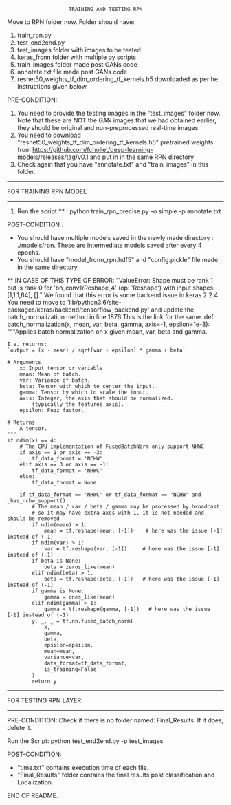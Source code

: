 						TRAINING AND TESTING RPN

Move to RPN folder now. 
Folder should have: 
1. train_rpn.py
2. test_end2end.py
3. test_images folder with images to be tested
4. keras_frcnn folder with multiple py scripts
5. train_images folder made post GANs code
6. annotate.txt file made post GANs code
7. resnet50_weights_tf_dim_ordering_tf_kernels.h5 downloaded as per he instructions given below. 

PRE-CONDITION: 
1. You need to provide the testing images in the "test_images" folder now. 
Note that these are NOT the GAN images that we had obtained earlier, they should be original and non-preprocessed real-time images. 
2. You need to download "resnet50_weights_tf_dim_ordering_tf_kernels.h5" pretrained weights from https://github.com/fchollet/deep-learning-models/releases/tag/v0.1 and put in in the same RPN directory
3. Check again that you have "annotate.txt" and "train_images" in this folder. 

********************************************
FOR TRAINING RPN MODEL  
*******************************************


1. Run the script ** :
python train_rpn_precise.py -o simple -p annotate.txt 

POST-CONDITION : 
- You should have multiple models saved in the newly made directory : ./models/rpn. These are intermediate models saved after every 4 epochs. 
- You should have "model_frcnn_rpn.hdf5" and "config.pickle" file made in the same directory

** IN CASE OF THIS TYPE OF ERROR: 
"ValueError: Shape must be rank 1 but is rank 0 for 'bn_conv1/Reshape_4' (op: 'Reshape') with input shapes: [1,1,1,64], []."
We found that this error is some backend issue in keras 2.2.4
You need to move to 'lib/python3.6/site-packages/keras/backend/tensorflow_backend.py' and update the batch_normalization method in line 1876
This is the link for the same. 
def batch_normalization(x, mean, var, beta, gamma, axis=-1, epsilon=1e-3):
    """Applies batch normalization on x given mean, var, beta and gamma.

    I.e. returns:
    `output = (x - mean) / sqrt(var + epsilon) * gamma + beta`

    # Arguments
        x: Input tensor or variable.
        mean: Mean of batch.
        var: Variance of batch.
        beta: Tensor with which to center the input.
        gamma: Tensor by which to scale the input.
        axis: Integer, the axis that should be normalized.
            (typically the features axis).
        epsilon: Fuzz factor.

    # Returns
        A tensor.
    """
    if ndim(x) == 4:
        # The CPU implementation of FusedBatchNorm only support NHWC
        if axis == 1 or axis == -3:
            tf_data_format = 'NCHW'
        elif axis == 3 or axis == -1:
            tf_data_format = 'NHWC'
        else:
            tf_data_format = None

        if tf_data_format == 'NHWC' or tf_data_format == 'NCHW' and _has_nchw_support():
            # The mean / var / beta / gamma may be processed by broadcast
            # so it may have extra axes with 1, it is not needed and should be removed
            if ndim(mean) > 1:
                mean = tf.reshape(mean, [-1])    # here was the issue [-1] instead of (-1)
            if ndim(var) > 1:
                var = tf.reshape(var, [-1])     # here was the issue [-1] instead of (-1)
            if beta is None:
                beta = zeros_like(mean)
            elif ndim(beta) > 1:
                beta = tf.reshape(beta, [-1])   # here was the issue [-1] instead of (-1)
            if gamma is None:
                gamma = ones_like(mean)
            elif ndim(gamma) > 1:
                gamma = tf.reshape(gamma, [-1])   # here was the issue [-1] instead of (-1)
            y, _, _ = tf.nn.fused_batch_norm(
                x,
                gamma,
                beta,
                epsilon=epsilon,
                mean=mean,
                variance=var,
                data_format=tf_data_format,
                is_training=False
            )
            return y
            
******************************************
FOR TESTING RPN LAYER:
******************************************
PRE-CONDITION: 
Check if there is no folder named: Final_Results. 
If it does, delete it. 

Run the Script: 
python test_end2end.py -p test_images

POST-CONDITION:
- "time.txt" contains execution time of each file. 
- "Final_Results" folder contains the final results post classification and Localization. 

END OF README. 


















